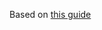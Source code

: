 Based on [this guide](https://testdriven.io/blog/dockerizing-django-with-postgres-gunicorn-and-nginx/)